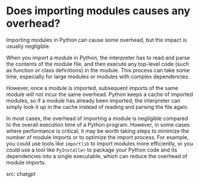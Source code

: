 # Does importing modules causes any overhead?

Importing modules in Python can cause some overhead, but the impact is usually
negligible.

When you import a module in Python, the interpreter has to read and parse the
contents of the module file, and then execute any top-level code (such as
function or class definitions) in the module. This process can take some time,
especially for large modules or modules with complex dependencies.

However, once a module is imported, subsequent imports of the same module will
not incur the same overhead. Python keeps a cache of imported modules, so if
a module has already been imported, the interpreter can simply look it up in the
cache instead of reading and parsing the file again.

In most cases, the overhead of importing a module is negligible compared to the
overall execution time of a Python program. However, in some cases where
performance is critical, it may be worth taking steps to minimize the number of
module imports or to optimize the import process. For example, you could use
tools like `importlib` to import modules more efficiently, or you could use a tool
like `PyInstaller` to package your Python code and its dependencies into a single
executable, which can reduce the overhead of module imports.

src: chatgpt
